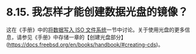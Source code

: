# 8.15. 我怎样才能创建数据光盘的镜像？

这在《手册》中的[将数据写入 ISO 文件系统](https://docs.freebsd.org/en/books/handbook/#mkisofs)一节中讨论。关于使用光盘的更多信息，请参见《手册》中存储一章的【创建光盘部分】(https://docs.freebsd.org/en/books/handbook/#creating-cds)。
